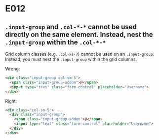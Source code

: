 # E012
## `.input-group` and `.col-*-*` cannot be used directly on the same element. Instead, nest the `.input-group` within the `.col-*-*`

Grid column classes (e.g. `.col-xs-7`) cannot be used on an `.input-group`. Instead, you must nest the `.input-group` within the grid columns.

Wrong:
```html
<div class="input-group col-sm-5">
  <span class="input-group-addon">@</span>
  <input type="text" class="form-control" placeholder="Username">
</div>
```

Right:
```html
<div class="col-sm-5">
  <div class="input-group">
    <span class="input-group-addon">@</span>
    <input type="text" class="form-control" placeholder="Username">
  </div>
</div>
```